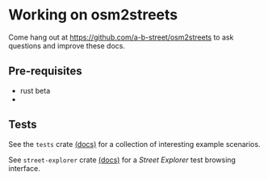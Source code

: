 # Working on osm2streets

Come hang out at https://github.com/a-b-street/osm2streets to ask questions and improve these docs.

## Pre-requisites
- rust beta
- 

## Tests

See the `tests` crate [(docs)](tests/README.md) for a collection of interesting example scenarios.

See `street-explorer` crate [(docs)](street-explorer/README.md) for a *Street Explorer* test browsing interface.
